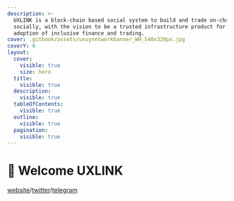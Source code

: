 ```yaml
---
description: >-
  UXLINK is a block-chain based social system to build and trade on-chain assets
  socially, with the vision to be a trusted infrastructure product for mass
  adoption of inclusive finance and trading.
cover: .gitbook/assets/uxuynetworkbanner_WH_540x320px.jpg
coverY: 0
layout:
  cover:
    visible: true
    size: hero
  title:
    visible: true
  description:
    visible: true
  tableOfContents:
    visible: true
  outline:
    visible: true
  pagination:
    visible: true
---
```


# 👋 Welcome UXLINK

[website](https://uxlink.io)/[twitter](https://twitter.com/UXLINKofficial)/[telegram](https://t.me/uxlinkofficial)
